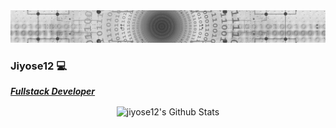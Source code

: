 

<img background-size="cover" src="https://raw.githubusercontent.com/jiyose12/portfoliojiyose/master/jiyose-internet-cover-2.jpg">

### Jiyose12 💻

<p align="left"><em><b><a href="https://www.linkedin.com/in/jose-raimundo-fernandes/">Fullstack Developer </a></br></b></em></p> 

<p align="center">
<img align="center" src="https://github-readme-stats.vercel.app/api?username=jiyose12&show_icons=true&hide_border=true" alt="jiyose12's Github Stats">
</p>
<!--
**jiyose12/jiyose12** is a ✨ _special_ ✨ repository because its `README.md` (this file) appears on your GitHub profile.

```javascript
const martins20 = {
  code: ['Javascript', 'HTML', 'CSS'],
  favoriteLanguage: ['Javascript'],
  learning: ['Typescript'],
  tools: ['React', 'Redux', 'Node', 'Styled-Components', 'Docker', 'PostgresQL', 'Linux'],
}
```

Here are some ideas to get you started:

- 🔭 I’m currently working on ...
- 🌱 I’m currently learning ...
- 👯 I’m looking to collaborate on ...
- 🤔 I’m looking for help with ...
- 💬 Ask me about ...
- 📫 How to reach me: ...
- 😄 Pronouns: ...
- ⚡ Fun fact: ...
👋
-->
